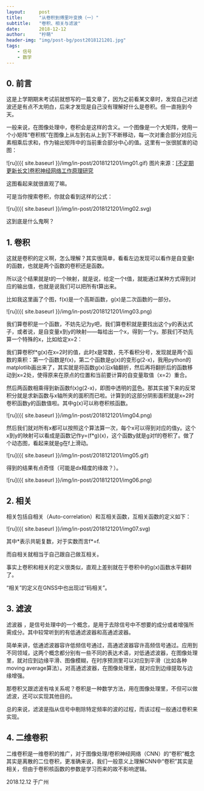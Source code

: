 ```yaml
---
layout:     post
title:      "从卷积到傅里叶变换（一）"
subtitle:   "卷积、相关与滤波"
date:       2018-12-12
author:     "柠萌"
header-img: "img/post-bg/post2018121201.jpg"
tags:
    - 信号
    - 数学
---
```


## 0. 前言

这是上学期期末考试前就想写的一篇文章了，因为之前看某文章时，发现自己对滤波还是有点不太明白，后来才发现是自己没有理解好什么是卷积。但一直拖到今天。

一般来说，在图像处理中，卷积会是这样的含义。一个图像是一个大矩阵，使用一个小矩阵“卷积核”在图像上从左到右从上到下不断移动，每一次对重合部分对应元素相乘后求和，作为输出矩阵中的当前重合部分中心的值。这里有一张很腻害的动图：

![ru]({{ site.baseurl }}/img/in-post/2018121201/img01.gif)
图片来源：[[不定期更新长文]卷积神经网络工作原理研究](https://www.cnblogs.com/TextEditor/p/6667992.html)

这图看起来就很直观了嘛。

可是当你搜索卷积，你就会看到这样的公式：

![ru]({{ site.baseurl }}/img/in-post/2018121201/img02.svg)

这到底是什么鬼啊？

## 1. 卷积

这就是卷积的定义啊，怎么理解？其实很简单，看看左边发现可以看作是自变量t的函数，也就是两个函数的卷积还是函数。

所以这个结果就是t的一个映射，就是说，给定一个t值，就能通过某种方式得到对应的输出值，也就是说我们可以把所有t算出来。

比如我这里画了个图，f(x)是一个高斯函数，g(x)是二次函数的一部分。

![ru]({{ site.baseurl }}/img/in-post/2018121201/img03.png)

我们算卷积是一个函数，不妨先记为y吧，我们算卷积就是要找出这个y的表达式子，或者说，是自变量x到y的映射——每给出一个x，得到一个y。那我们不妨先算一个特殊的x，比如给定x=2：

我们算卷积f*g(x)在x=2时的值，此时x是常数，先不看积分号，发现就是两个函数的乘积：第一个函数是f(x)，第二个函数是g(x)的变形g(2-x)，我用python的matplotlib画出来了，其实就是将函数g(x)沿x轴翻折，然后再将翻折后的函数移动到x=2处，使得原来在原点的位置和当前要计算的自变量取值（x=2）重合。

然后两函数相乘得到新函数f(x)g(2-x)，即图中透明的蓝色。那其实接下来的反常积分就是求新函数与x轴所夹的面积而已啦。计算到的这部分阴影面积就是x=2时卷积函数y的函数值啦。其中g(x)可以称卷积核函数。

![ru]({{ site.baseurl }}/img/in-post/2018121201/img04.png)

然后我们就对所有x都可以按照这个算法算一次，每个x可以得到对应的值y。这个x到y的映射可以看成是函数记作y=(f*g)(x)，这个函数y就是g对f的卷积了。做了个动态图，看起来就是g在f上滑动。

![ru]({{ site.baseurl }}/img/in-post/2018121201/img05.gif)

得到的结果有点奇怪（可能是dx精度的缘故？）。

![ru]({{ site.baseurl }}/img/in-post/2018121201/img06.png)

## 2. 相关

相关包括自相关（Auto-correlation）和互相关函数，互相关函数的定义如下：

![ru]({{ site.baseurl }}/img/in-post/2018121201/img07.svg)

其中\*表示共轭复数，对于实数而言f\*=f.

而自相关就相当于自己跟自己做互相关。

事实上卷积和相关的定义很类似，直观上差别就在于卷积中的g(x)函数水平翻转了。

“相关”的定义在GNSS中也出现过“码相关”。

## 3. 滤波

滤波器 ，是信号处理中的一个概念，是用于去除信号中不想要的成分或者增强所需成分。其中较常听到的有低通滤波器和高通滤波器。

简单来讲，低通滤波器容许低频信号通过，高通滤波器容许高频信号通过。应用到不同领域，这两个概念都分别有一些不同的表达术语，对低通滤波器，在图像处理里，就对应到边缘平滑、图像模糊，在时序预测里可以对应到平滑（比如各种moving average算法）。对高通滤波器，在图像处理里，就对应到边缘提取与边缘增强。

那卷积又跟滤波有啥关系呢？卷积是一种数学方法，用在图像处理里，不但可以做滤波，还可以实现其他目的。

总的来说，滤波是指从信号中剔除特定频率的波的过程，而该过程一般通过卷积来实现。

## 4. 二维卷积

二维卷积是一维卷积的推广，对于图像处理/卷积神经网络（CNN）的“卷积”概念其实是离散的二位卷积，更准确来说，我们一般意义上理解CNN中“卷积”其实是相关，但由于卷积核函数的参数是学习而来的故不影响逻辑。


2018.12.12 于广州
